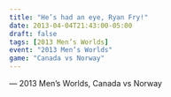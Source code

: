 ```yaml
---
title: "He’s had an eye, Ryan Fry!"
date: 2013-04-04T21:43:00-05:00
draft: false
tags: [2013 Men’s Worlds]
event: "2013 Men’s Worlds"
game: "Canada vs Norway"
---
```

— 2013 Men’s Worlds, Canada vs Norway
<!--more--> 
